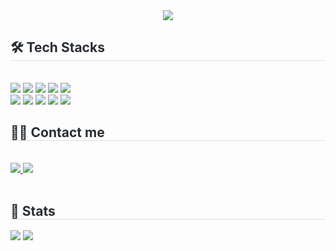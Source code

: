 <div align= "center">
    <img src="https://capsule-render.vercel.app/api?type=waving&color=0:6bbfff,100:33e3e6&height=180&text=Hello,%20I'm%20eunchae.&animation=fadeIn&fontColor=ffffff&fontSize=50" />
    </div>
    <div style="text-align: left;">
    <h2 style="border-bottom: 1px solid #d8dee4; color: #282d33;"> 🛠️ Tech Stacks </h2> <br> 
    <div style="margin: ; text-align: left;" "text-align: left;"> <img src="https://img.shields.io/badge/C-A8B9CC?style=flat-square&logo=C&logoColor=white">
          <img src="https://img.shields.io/badge/CSS3-1572B6?style=flat-square&logo=CSS3&logoColor=white">
          <img src="https://img.shields.io/badge/Figma-F24E1E?style=flat-square&logo=Figma&logoColor=white">
          <img src="https://img.shields.io/badge/Github-181717?style=flat-square&logo=Github&logoColor=white">
          <img src="https://img.shields.io/badge/HTML5-E34F26?style=flat-square&logo=HTML5&logoColor=white">
          <br/><img src="https://img.shields.io/badge/Javascript-F7DF1E?style=flat-square&logo=Javascript&logoColor=white">
          <img src="https://img.shields.io/badge/Java-007396?style=flat-square&logo=Java&logoColor=white">
          <img src="https://img.shields.io/badge/MySQL-4479A1?style=flat-square&logo=MySQL&logoColor=white">
          <img src="https://img.shields.io/badge/Oracle-F80000?style=flat-square&logo=Oracle&logoColor=white">
          <img src="https://img.shields.io/badge/Python-3776AB?style=flat-square&logo=Python&logoColor=white">
          <br/></div>
    </div>
    <div style="text-align: left;">
    <h2 style="border-bottom: 1px solid #d8dee4; color: #282d33;"> 🧑‍💻 Contact me </h2> <br> 
    <div style="text-align: left;"> <a href=https://www.instagram.com/un_xh9/?__pwa=1> <img src="https://img.shields.io/badge/Instagram-E4405F?style=flat-square&logo=Instagram&logoColor=white&link=https://www.instagram.com/un_xh9/?__pwa=1"> </a>
         <a href=mailto:25_49@bssm.hs.kr> <img src="https://img.shields.io/badge/Gmail-EA4335?style=flat-square&logo=Gmail&logoColor=white&link=mailto:25_49@bssm.hs.kr"> </a>
          </div>  <br> 
    <div style="text-align: left;">  </div> 
    </div>
    <div style="text-align: left;"> 
    <h2 style="border-bottom: 1px solid #d8dee4; color: #282d33;"> 🏅 Stats </h2> <div style="text-align: left;"> <img src="https://github-readme-stats.vercel.app/api?username=dldmsco-29&bg_color=180,dedede,00000000&title_color=000000&text_color=000000"
         /> <img src="https://github-readme-stats.vercel.app/api/top-langs/?username=dldmsco-29&layout=compact&bg_color=180,dedede,00000000&title_color=000000&text_color=000000"
           /> </div> 
    </div>
    
